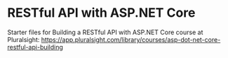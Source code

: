 # RESTful API with ASP.NET Core
Starter files for Building a RESTful API with ASP.NET Core course at Pluralsight: https://app.pluralsight.com/library/courses/asp-dot-net-core-restful-api-building
